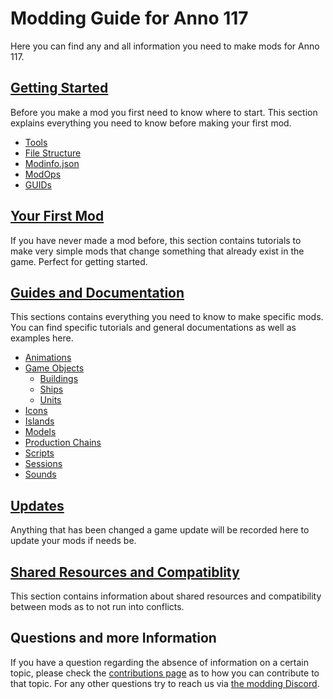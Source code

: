 # Modding Guide for Anno 117
Here you can find any and all information you need to make mods for Anno 117.
## [Getting Started](./01-getting-started)
Before you make a mod you first need to know where to start. This section explains everything you need to know before making your first mod.

- [Tools](./01-getting-started/tools.md)
- [File Structure](./01-getting-started/structure.md)
- [Modinfo.json](./01-getting-started/modinfo.md)
- [ModOps](./01-getting-started/modops.md)
- [GUIDs](./01-getting-started/guids.md)

## [Your First Mod](./02-your-first-mod)
If you have never made a mod before, this section contains tutorials to make very simple mods that change something that already exist in the game. Perfect for getting started.



## [Guides and Documentation](./03-guides-and-documentation)
This sections contains everything you need to know to make specific mods. You can find specific tutorials and general documentations as well as examples here.

- [Animations](./03-guides-and-documentation/animations)
- [Game Objects](./03-guides-and-documentation/game-objects)
    - [Buildings](./03-guides-and-documentation/game-objects/buildings)
    - [Ships](./03-guides-and-documentation/game-objects/ships)
    - [Units](./03-guides-and-documentation/game-objects/units)
- [Icons](./03-guides-and-documentation/icons)
- [Islands](./03-guides-and-documentation/islands)
- [Models](./03-guides-and-documentation/models)
- [Production Chains](./03-guides-and-documentation/productions-chains)
- [Scripts](./03-guides-and-documentation/scripts)
- [Sessions](./03-guides-and-documentation/sessions)
- [Sounds](./03-guides-and-documentation/sounds)

## [Updates](./04-updates)
Anything that has been changed a game update will be recorded here to update your mods if needs be.

## [Shared Resources and Compatiblity](./05-shared-resources)
This section contains information about shared resources and compatibility between mods as to not run into conflicts.

## Questions and more Information

If you have a question regarding the absence of information on a certain topic, please check the [contributions page](./CONTRIBUTING.md) as to how you can contribute to that topic.
For any other questions try to reach us via [the modding Discord](https://discord.gg/AVxV49Mp).
